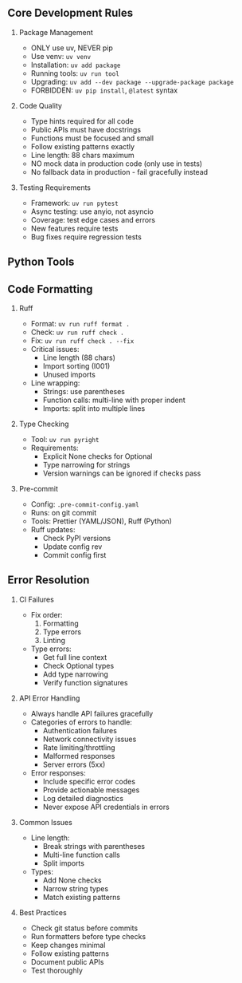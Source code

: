 ## Core Development Rules

1. Package Management

   - ONLY use uv, NEVER pip
   - Use venv: `uv venv`
   - Installation: `uv add package`
   - Running tools: `uv run tool`
   - Upgrading: `uv add --dev package --upgrade-package package`
   - FORBIDDEN: `uv pip install`, `@latest` syntax

2. Code Quality

   - Type hints required for all code
   - Public APIs must have docstrings
   - Functions must be focused and small
   - Follow existing patterns exactly
   - Line length: 88 chars maximum
   - NO mock data in production code (only use in tests)
   - No fallback data in production - fail gracefully instead

3. Testing Requirements
   - Framework: `uv run pytest`
   - Async testing: use anyio, not asyncio
   - Coverage: test edge cases and errors
   - New features require tests
   - Bug fixes require regression tests

## Python Tools

## Code Formatting

1. Ruff

   - Format: `uv run ruff format .`
   - Check: `uv run ruff check .`
   - Fix: `uv run ruff check . --fix`
   - Critical issues:
     - Line length (88 chars)
     - Import sorting (I001)
     - Unused imports
   - Line wrapping:
     - Strings: use parentheses
     - Function calls: multi-line with proper indent
     - Imports: split into multiple lines

2. Type Checking

   - Tool: `uv run pyright`
   - Requirements:
     - Explicit None checks for Optional
     - Type narrowing for strings
     - Version warnings can be ignored if checks pass

3. Pre-commit
   - Config: `.pre-commit-config.yaml`
   - Runs: on git commit
   - Tools: Prettier (YAML/JSON), Ruff (Python)
   - Ruff updates:
     - Check PyPI versions
     - Update config rev
     - Commit config first

## Error Resolution

1. CI Failures

   - Fix order:
     1. Formatting
     2. Type errors
     3. Linting
   - Type errors:
     - Get full line context
     - Check Optional types
     - Add type narrowing
     - Verify function signatures

2. API Error Handling

   - Always handle API failures gracefully
   - Categories of errors to handle:
     - Authentication failures
     - Network connectivity issues
     - Rate limiting/throttling
     - Malformed responses
     - Server errors (5xx)
   - Error responses:
     - Include specific error codes
     - Provide actionable messages
     - Log detailed diagnostics
     - Never expose API credentials in errors

3. Common Issues

   - Line length:
     - Break strings with parentheses
     - Multi-line function calls
     - Split imports
   - Types:
     - Add None checks
     - Narrow string types
     - Match existing patterns

4. Best Practices
   - Check git status before commits
   - Run formatters before type checks
   - Keep changes minimal
   - Follow existing patterns
   - Document public APIs
   - Test thoroughly
